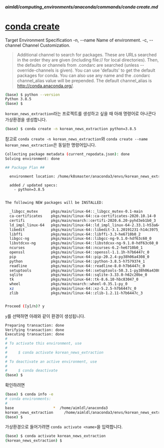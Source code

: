 ##### aimldl/computing_environments/anaconda/commands/conda create.md

# [conda create](https://docs.conda.io/projects/conda/en/latest/commands/create.html)

Target Environment Specification
-n, --name Name of environment.
-c, --channel  Channel Customization. 

> Additional channel to search for packages. These are URLs searched in the order
they are given (including file:// for local directories). Then, the defaults or channels from .condarc are searched (unless --override-channels is given). You can use 'defaults' to get the default packages for conda. You can also use any name and the .condarc channel_alias value will be prepended. The default channel_alias is http://conda.anaconda.org/.



```bash
(base) $ python --version
Python 3.8.5
(base) $
```

`korean_news_extraction`라는 프로젝트를 생성하고 싶을 때 아래 명령어로 아나콘다 가상환경을 생성합니다.

```bash
(base) $ conda create -n korean_news_extraction python=3.8.5
```

참고로 `conda create -n korean_news_extraction`와 `conda create --name korean_news_extraction`은 동일한 명령어입니다.

```bash
Collecting package metadata (current_repodata.json): done
Solving environment: done

## Package Plan ##

  environment location: /home/k8smaster/anaconda3/envs/korean_news_extraction

  added / updated specs:
    - python=3.8.5


The following NEW packages will be INSTALLED:

  _libgcc_mutex      pkgs/main/linux-64::_libgcc_mutex-0.1-main
  ca-certificates    pkgs/main/linux-64::ca-certificates-2020.10.14-0
  certifi            pkgs/main/noarch::certifi-2020.6.20-pyhd3eb1b0_3
  ld_impl_linux-64   pkgs/main/linux-64::ld_impl_linux-64-2.33.1-h53a641e_7
  libedit            pkgs/main/linux-64::libedit-3.1.20191231-h14c3975_1
  libffi             pkgs/main/linux-64::libffi-3.3-he6710b0_2
  libgcc-ng          pkgs/main/linux-64::libgcc-ng-9.1.0-hdf63c60_0
  libstdcxx-ng       pkgs/main/linux-64::libstdcxx-ng-9.1.0-hdf63c60_0
  ncurses            pkgs/main/linux-64::ncurses-6.2-he6710b0_1
  openssl            pkgs/main/linux-64::openssl-1.1.1h-h7b6447c_0
  pip                pkgs/main/linux-64::pip-20.2.4-py38h06a4308_0
  python             pkgs/main/linux-64::python-3.8.5-h7579374_1
  readline           pkgs/main/linux-64::readline-8.0-h7b6447c_0
  setuptools         pkgs/main/linux-64::setuptools-50.3.1-py38h06a4308_1
  sqlite             pkgs/main/linux-64::sqlite-3.33.0-h62c20be_0
  tk                 pkgs/main/linux-64::tk-8.6.10-hbc83047_0
  wheel              pkgs/main/noarch::wheel-0.35.1-py_0
  xz                 pkgs/main/linux-64::xz-5.2.5-h7b6447c_0
  zlib               pkgs/main/linux-64::zlib-1.2.11-h7b6447c_3


Proceed ([y]/n)? y
```

`y`를 선택하면 아래와 같이 환경이 생성됩니다.

```bash
Preparing transaction: done
Verifying transaction: done
Executing transaction: done
#
# To activate this environment, use
#
#     $ conda activate korean_news_extraction
#
# To deactivate an active environment, use
#
#     $ conda deactivate
(base) $
```

확인하려면 

```bash
(base) $ conda info -e
# conda environments:
#
base                  *  /home/aimldl/anaconda3
korean_news_extraction     /home/aimldl/anaconda3/envs/korean_news_extraction
(base) $
```

가상환경으로 들어가려면 `conda activate <name>`을 입력합니다.

```bash
(base) $ conda activate korean_news_extraction
(korean_news_extraction) $
```



